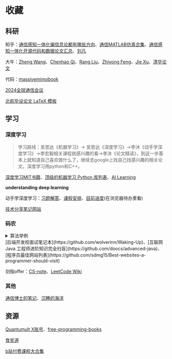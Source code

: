 # 收藏

## 科研

知乎：[通信感知一体化偏信息论都有哪些方向](https://www.zhihu.com/question/3203612397/answer/24797391704?utm_medium=social&utm_psn=1864672369928433667&utm_source=ZHShareTargetIDMore)、[通信MATLAB仿真合集](https://zhuanlan.zhihu.com/p/385096476)、[通信感知一体化开源代码和数据论文汇总](https://zhuanlan.zhihu.com/p/651958439)、[刘凡](https://www.zhihu.com/people/lf92)

大牛：[Zheng Wang](https://seu-zheng-wang.github.io/)、[Chenhao Qi](https://signal.seu.edu.cn/multimedia/chenhao/main.psp#anchor=block_34418)、[Rang Liu](https://rangliu0706.github.io/)、[Zhiyong Feng](https://ieeexplore.ieee.org/author/37536937000)、[Jie Xu](https://scholar.google.com/citations?hl=en&user=HPUG2jwAAAAJ&view_op=list_works&sortby=pubdate)、[清华论文](https://oa.ee.tsinghua.edu.cn/dailinglong/publications/publications.html)

代码：[massivemimobook](https://github.com/emilbjornson/massivemimobook)

[2024全球通信会议](https://edas.info/p31420#top)

[北航毕设论文 LaTeX 模板](https://github.com/BHOSC/BUAAthesis)

## 学习

### 深度学习

> 学习路线：吴恩达《机器学习》-> 吴恩达《深度学习》->李沐《动手学深度学习》->李宏毅相关课程挑感兴趣的看->李沐《论文精读》，到这一步基本上就知道自己喜欢做什么了，继续去google上找自己找感兴趣的相关论文。深度学习用python和C++。

[深度学习MIT书籍](https://www.deeplearningbook.org/)、[顶级的机器学习 Python 库列表](https://github.com/ml-tooling/best-of-ml-python)、[AI Learning](https://ailearning.apachecn.org/#1text-classification)

**understanding deep learning**

动手学深度学习：[习题解答](https://datawhalechina.github.io/d2l-ai-solutions-manual/#/ch04/ch04)、[课程安排](https://courses.d2l.ai/zh-v2/)、[目前进度](https://zh-v2.d2l.ai/chapter_multilayer-perceptrons/mlp.html)(在浏览器待办里看)

[技术分享笔记网站](https://www.sharetechnote.com/)



### 码农

<details>
  <summary>算法举例</summary>
  <p>冒泡排序，选择排序，插入排序，快速排序，堆排序，归并排序，希尔排序，桶排序，基数排序 新年帮您排忧解难。
  <p>有向图，无向图，有环图，无环图，完全图，稠密图，稀疏图，拓扑图，二分图，平面图 祝您新年宏图大展。
  <p>
  最长路，最短路，单源路径，所有节点对路径，tarjan，点分治，边分治 祝您新年路路通畅。
  <p>
  基环树，二叉树，三叉树，红黑树，最短路树，van Emde Boas树，最小生成树祝您新年好运枝繁叶茂。
  <p>
  最大流，费用流，标准输入流，标准输出流，文件输入流，文件输出流祝您新年顺顺流流。
  <p>
  线性动规，区间动规，坐标动规，背包动规，树型动规，玄学动规为您的新年规划精彩。
  <p>
  散列表，哈希表，邻接表，双向链表，循环链表，暴力打表帮您在新年表达欣喜。
  <p>
  区间DP，树形DP，状压DP，数位DP，概率DP，插头DP，动态DP，分数规划，线性规划，教你规划人生；
  <p>
  线段树，平衡树，划分树，归并树，k-d树，主席树，树套树，替罪羊树，珂朵莉树，让你树名立威。
  <p>
  BFS，DFS，A*，IDA*，记忆化，使你在大千世界里寻找幸福；
  <p>
  Bellman-Ford，Johnson，Floyd，Dijkstra，SPFA，祝您速速功成；
  <p>
  拉格朗日插值，高斯消元，约当消元，多项式快速插值，帮你拨云见雾；
  <p>
  hash，kmp，trie，manacher为您 串 起美好的一年；
  <p>
  AC自动机，后缀自动机，回文自动机，有限状态自动机，助您理清头绪。
  <p>
  RMQ，LCA，树剖，LCT 祝您节节高升。
  <p>
  FFT，NTT 祝您乘风直上。
  <p>
  埃氏筛，线性筛，杜教筛，Min_25 筛 帮您筛去一切不顺心。
  <p>
  快速幂，exgcd，BSGS，crt，lucas 祝您年年有余。
  <p>
  O(1), O(log n), O(n), O(nlog n), O(n^2), O(n^3), O(2^n), O(n!)祝大家新年渐进步步高。
</details>
[后端开发校面试笔记本](https://github.com/wolverinn/Waking-Up)、[互联网 Java 工程师进阶知识完全扫盲](https://github.com/doocs/advanced-java)、[程序员最佳网站列表](https://github.com/sdmg15/Best-websites-a-programmer-should-visit)

剑指offer：[CS-note](https://github.com/CyC2018/CS-Notes)、[LeetCode Wiki](https://doocs.github.io/leetcode/)

### 其他

[通信博士的笔记](https://zlearning.netlify.app/)、[沉睡的海洋](https://sleepyocean.github.io/)

## 资源

[Quantumult X账号](https://shenhouyun.com/QuantumultX/)、[free-programming-books](https://ebookfoundation.github.io/free-programming-books/)

[食贫道](https://www.alipan.com/s/C8DFhqR3ueW/folder/65ac32ca0bff99a1cf4b4c2ca67a3bf857437eda)

[b站付费课程大合集](https://bbs.alipansou.com/d/39134-b%E7%AB%99%E4%BB%98%E8%B4%B9%E8%AF%BE%E7%A8%8B%E5%A4%A7%E5%90%88%E9%9B%86)



